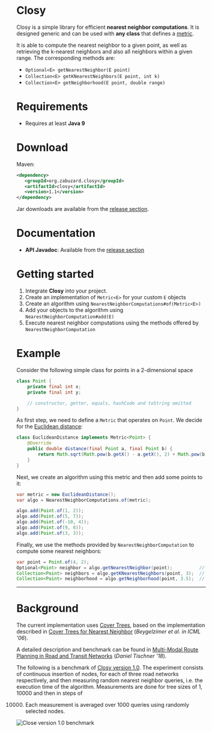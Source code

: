 # Closy

Closy is a simple library for efficient **nearest neighbor computations**. It is designed generic and can be used
with **any class** that defines a [metric](https://en.wikipedia.org/wiki/Metric_(mathematics)).

It is able to compute the nearest neighbor to a given point, as well as retrieving the k-nearest neighbors and also all
neighbors within a given range. The corresponding methods are:

* `Optional<E> getNearestNeighbor(E point)`
* `Collection<E> getKNearestNeighbors(E point, int k)`
* `Collection<E> getNeighborhood(E point, double range)`

# Requirements

* Requires at least **Java 9**

# Download

Maven:

```xml
<dependency>
   <groupId>org.zabuzard.closy</groupId>
   <artifactId>closy</artifactId>
   <version>1.1</version>
</dependency>
```

Jar downloads are available from the [release section](https://github.com/ZabuzaW/Closy/releases).

# Documentation

* **API Javadoc**: Available from the [release section](https://github.com/ZabuzaW/Closy/releases)

# Getting started

1. Integrate **Closy** into your project.
2. Create an implementation of `Metric<E>` for your custom `E` objects
3. Create an algorithm using `NearestNeighborComputations#of(Metric<E>)`
4. Add your objects to the algorithm using `NearestNeighborComputation#add(E)`
5. Execute nearest neighbor computations using the methods offered by `NearestNeighborComputation`

# Example

Consider the following simple class for points in a 2-dimensional space

```java
class Point {
    private final int x;
    private final int y;

    // constructor, getter, equals, hashCode and toString omitted
}
```

As first step, we need to define a `Metric` that operates on `Point`. We decide for
the [Euclidean distance](https://en.wikipedia.org/wiki/Euclidean_distance):

```java
class EuclideanDistance implements Metric<Point> {
	@Override
	public double distance(final Point a, final Point b) {
		return Math.sqrt(Math.pow(b.getX() - a.getX(), 2) + Math.pow(b.getY() - a.getY(), 2));
	}
}
```

Next, we create an algorithm using this metric and then add some points to it:

```java
var metric = new EuclideanDistance();
var algo = NearestNeighborComputations.of(metric);

algo.add(Point.of(1, 2));
algo.add(Point.of(5, 7));
algo.add(Point.of(-10, 4));
algo.add(Point.of(9, 8));
algo.add(Point.of(3, 3));
```

Finally, we use the methods provided by `NearestNeighborComputation`
to compute some nearest neighbors:

```java
var point = Point.of(4, 2);
Optional<Point> neighbor = algo.getNearestNeighbor(point);          // (3, 3)
Collection<Point> neighbors = algo.getKNearestNeighbors(point, 3);  // [(3, 3), (1, 2), (5, 7)]
Collection<Point> neighborhood = algo.getNeighborhood(point, 3.5);  // [(1, 2), (3, 3)]
```

***

# Background

The current implementation uses [Cover Trees](https://en.wikipedia.org/wiki/Cover_tree), based on the implementation
described in [Cover Trees for  Nearest Neighbor](https://dl.acm.org/citation.cfm?id=1143857) (_Beygelzimer et al. in
ICML '06_).

A detailed description and benchmark can be found
in [Multi-Modal Route Planning in Road and Transit Networks](https://arxiv.org/abs/1809.05481) (_Daniel Tischner '18_).

The following is a benchmark of [Closy version 1.0](https://github.com/Zabuzard/Cobweb). The experiment consists of
continuous insertion of nodes, for each of three road networks respectively, and then measuring random nearest neighbor
queries, i.e. the execution time of the algorithm. Measurements are done for tree sizes of 1, 10000 and then in steps of

10000. Each measurement is averaged over 1000 queries using randomly selected nodes.

![Close version 1.0 benchmark](https://i.imgur.com/8qWYBG7.png)